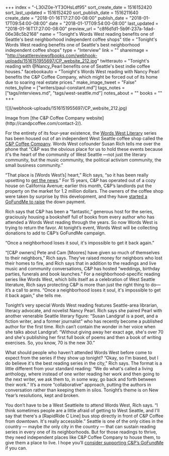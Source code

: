 +++
index = "-L30iZ0e-YT3OHsLdf95"
sort_create_date = 1516152420
sort_last_updated = 1516152420
sort_publish_date = 1516211640
create_date = "2018-01-16T17:27:00-08:00"
publish_date = "2018-01-17T09:54:00-08:00"
date = "2018-01-17T09:54:00-08:00"
last_updated = "2018-01-16T17:27:00-08:00"
preview_url = "c8f6d1d1-5b9f-237a-1dad-06e38c5b2168"
name = "Tonight's Words West reading benefits one of Seattle's best neighborhood independent coffee shops"
title = "Tonight's Words West reading benefits one of Seattle's best neighborhood independent coffee shops"
type = "Interview"
link = ""
shareimage = "http://seattlereviewofbooks.com/webhook-uploads/1516151955697/CP_website_212.jpg"
twitterauto = "Tonight's reading with @Nancy_Pearl benefits one of Seattle's best indie coffee houses."
facebookauto = "Tonight's Words West reading with Nancy Pearl benefits the C&P Coffee Company, which might be forced out of its home due to soaring real estate prices."
make_image_tweet = "False"
notes_byline = ["writers/paul-constant.md"]
tags_notes = ["tags/interviews.md", "tags/west-seattle.md"]
notes_about = ""
books = ""
+++
<p class="image">![](/webhook-uploads/1516151955697/CP_website_212.jpg)</p>
<p class="intro">Image from [the C&P Coffee Company website](http://candpcoffee.com/contact-2/).</p>

For the entirety of its four-year existence, the [Words West Literary]( https://wordswestliterary.weebly.com/) series has been housed out of an independent West Seattle coffee shop called the [C&P Coffee Company](http://candpcoffee.com/). Words West cofounder Susan Rich tells me over the phone that “C&P was the obvious place for us to hold these events because it's the heart of the community of West Seattle —not just the literary community, but the music community, the political activism community, the small business community.”

“That place is [Words West’s] heart,” Rich says, “so it has been really upsetting to [get the news](http://westseattleblog.com/2018/01/c-p-coffee-companys-owners-scrambling-after-landlord-puts-site-up-for-sale-as-terrific-development-opportunity/).” For 15 years, C&P has operated out of a cozy house on California Avenue; earlier this month, C&P’s landlords put the property on the market for 1.2 million dollars. The owners of the coffee shop were taken by surprise by this development, and they have [started a GoFundMe to raise](https://www.gofundme.com/saving-c-amp-p-coffee) the down payment.

Rich says that C&P has been a “fantastic,” generous host for the series, graciously housing a bookshelf full of books from every author who has attended a Words West reading through the years. So now Words West is trying to return the favor. At tonight’s event, Words West will be collecting donations to add to C&P’s GoFundMe campaign.

<p class="pull-quote">“Once a neighborhood loses it soul, it's impossible to get it back again.”</p>

“[C&P owners] Pete and Cam [Moores] have given so much of themselves to their neighbors,” Rich says. They’ve raised money for neighbors who lost their homes to fire, and Rich says that in addition to the readings and live music and community conversations, C&P has hosted “weddings, birthday parties, funerals and book launches.” For a neighborhood-specific reading series like Words West, which bills itself as a celebration of West Seattle literature, Rich says protecting C&P is more than just the right thing to do—it’s a call to arms. “Once a neighborhood loses it soul, it's impossible to get it back again,” she tells me.

Tonight’s very special Words West reading features Seattle-area librarian, literacy advocate, and novelist Nancy Pearl. Rich says she paired Pearl with another venerable Seattle literary figure: “Susan Landgraf is a poet, and a fiction writer, and a former journalist” who has recently become a published author for the first time. Rich can’t contain the wonder in her voice when she talks about Landgraf: “Without giving away her exact age, she's over 70 and she's publishing her first full book of poems and then a book of writing exercises. So, you know, 70 is the new 30.” 

What should people who haven’t attended Words West before come to expect from the series if they show up tonight? “Okay, so I'm biased, but I do believe it's the best reading series in the city,” Rich says. The format is a little different from your standard reading: “We do what's called a living anthology, where instead of one writer reading her work and then going to the next writer, we ask them to, in some way, go back and forth between their work.” It’s a more “collaborative” approach, putting the authors in conversation rather than keeping them in silos. Tonight’s theme is on New Year’s resolutions, kept and broken. 

You don’t have to be a West Seattleite to attend Words West, Rich says. “I think sometimes people are a little afraid of getting to West Seattle, and I'll say that there's a [RapidRide C Line] bus stop directly in front of C&P Coffee from downtown. It's really accessible.” Seattle is one of the only cities in the country — maybe *the* only city in the country — that can sustain reading series in every one of its neighborhoods. But for those readings to thrive, they need independent places like C&P Coffee Company to house them, to give them a place to live. I hope you’ll [consider supporting C&P’s GoFundMe](https://www.gofundme.com/saving-c-amp-p-coffee) if you can.